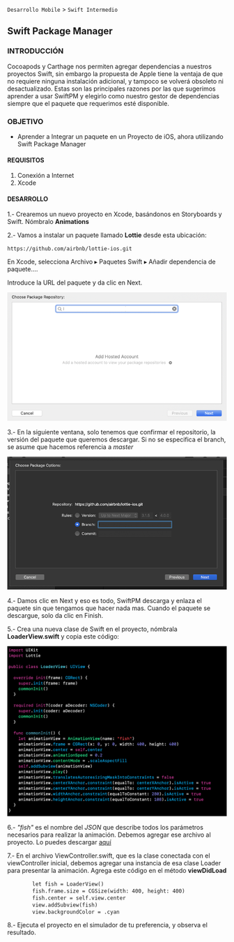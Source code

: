 
`Desarrollo Mobile` > `Swift Intermedio`

## Swift Package Manager

### INTRODUCCIÓN

Cocoapods y Carthage nos permiten agregar dependencias a nuestros proyectos Swift, sin embargo la propuesta de Apple tiene la ventaja de que no requiere ninguna instalación adicional, y tampoco se volverá obsoleto ni desactualizado. Estas son las principales razones por las que sugerimos aprender a usar SwiftPM y elegirlo como nuestro gestor de dependencias siempre que el paquete que requerimos esté disponible.

### OBJETIVO

- Aprender a Integrar un paquete en un Proyecto de iOS, ahora utilizando Swift Package Manager

#### REQUISITOS

1. Conexión a Internet
2. Xcode

#### DESARROLLO

1.- Crearemos un nuevo proyecto en Xcode, basándonos en Storyboards y Swift. Nómbralo **Animations**

2.- Vamos a instalar un paquete llamado **Lottie** desde esta ubicación:

````
https://github.com/airbnb/lottie-ios.git
````

En Xcode, selecciona Archivo ▸ Paquetes Swift ▸ Añadir dependencia de paquete.... 

Introduce la URL del paquete y da clic en Next.

![0.png](0.png)



3.- En la siguiente ventana, solo tenemos que confirmar el repositorio, la versión del paquete que queremos descargar. Si no se especifica el branch, se asume que hacemos referencia a *master*

![1.png](1.png)



4.- Damos clic en Next y eso es todo, SwiftPM descarga y enlaza el paquete sin que tengamos que hacer nada mas. Cuando el paquete se descargue, solo da clic en Finish.

5.- Crea una nueva clase de Swift en el proyecto, nómbrala **LoaderView.swift** y copia este código:

![2.png](2.png)

6.- *"fish"* es el nombre del *JSON* que describe todos los parámetros necesarios para realizar la animación. Debemos agregar ese archivo al proyecto. Lo puedes descargar [aquí](fish.json)

7.- En el archivo ViewController.swift, que es la clase conectada con el viewController inicial, debemos agregar una instancia de esa clase Loader para presentar la animación. Agrega este código en el método **viewDidLoad**

````
        let fish = LoaderView()
        fish.frame.size = CGSize(width: 400, height: 400)
        fish.center = self.view.center
        view.addSubview(fish)
        view.backgroundColor = .cyan
````

8.- Ejecuta el proyecto en el simulador de tu preferencia, y observa el resultado.




